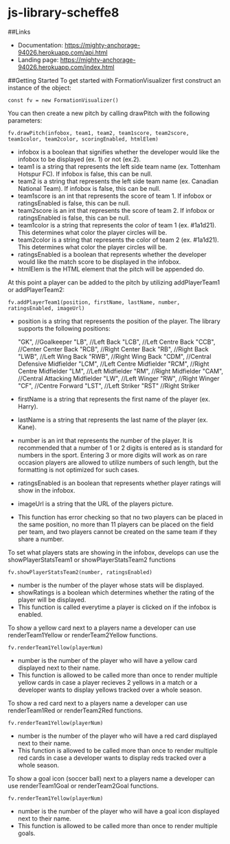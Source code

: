 # js-library-scheffe8
##Links
- Documentation: https://mighty-anchorage-94026.herokuapp.com/api.html
- Landing page: https://mighty-anchorage-94026.herokuapp.com/index.html

##Getting Started
To get started with FormationVisualizer first construct an instance of the object:

    const fv = new FormationVisualizer()

You can then create a new pitch by calling drawPitch with the following parameters:

    fv.drawPitch(infobox, team1, team2, team1score, team2score, team1color, team2color, scoringEnabled, htmlElem)
- infobox is a boolean that signifies whether the developer would like the infobox to be displayed (ex. 1) or not (ex.2).
- team1 is a string that represents the left side team name (ex. Tottenham Hotspur FC). If infobox is false, this can be null.
- team2 is a string that represents the left side team name (ex. Canadian National Team). If infobox is false, this can be null.
- team1score is an int that represents the score of team 1. If infobox or ratingsEnabled is false, this can be null.
- team2score is an int that represents the score of team 2. If infobox or ratingsEnabled is false, this can be null.
- team1color is a string that represents the color of team 1 (ex. #1a1d21). This determines what color the player circles will be.
- team2color is a string that represents the color of team 2 (ex. #1a1d21). This determines what color the player circles will be.
- ratingsEnabled is a boolean that represents whether the developer would like the match score to be displayed in the infobox.
- htmlElem is the HTML element that the pitch will be appended do.

At this point a player can be added to the pitch by utilizing addPlayerTeam1 or addPlayerTeam2:

    fv.addPlayerTeam1(position, firstName, lastName, number, ratingsEnabled, imageUrl)

- position is a string that represents the position of the player. The library supports the following positions:
    

    "GK", //Goalkeeper
    "LB", //Left Back
    "LCB", //Left Centre Back
    "CCB", //Center Center Back
    "RCB", //Right Center Back
    "RB", //Right Back
    "LWB", //Left Wing Back
    "RWB", //Right Wing Back
    "CDM", //Central Defensive Midfielder
    "LCM", //Left Centre Midfielder
    "RCM", //Right Centre Midfielder
    "LM", //Left Midfielder
    "RM", //Right Midfielder
    "CAM", //Central Attacking Midfielder
    "LW", //Left Winger
    "RW", //Right Winger
    "CF", //Centre Forward
    "LST", //Left Striker
    "RST" //Right Striker
- firstName is a string that represents the first name of the player (ex. Harry).
- lastName is a string that represents the last name of the player (ex. Kane).
- number is an int that represents the number of the player. It is recommended that a number of 1 or 2 digits is entered as is standard for numbers in the sport. Entering 3 or more digits will work as on rare occasion players are allowed to utilize numbers of such length, but the formatting is not optimized for such cases.
- ratingsEnabled is an boolean that represents whether player ratings will show in the infobox.
- imageUrl is a string that the URL of the players picture.
- This function has error checking so that no two players can be placed in the same position, no more than 11 players can be placed on the field per team, and two players cannot be created on the same team if they share a number.

To set what players stats are showing in the infobox, develops can use the showPlayerStatsTeam1 or showPlayerStatsTeam2 functions

    fv.showPlayerStatsTeam2(number, ratingsEnabled)

- number is the number of the player whose stats will be displayed.
- showRatings is a boolean which determines whether the rating of the player will be displayed.
- This function is called everytime a player is clicked on if the infobox is enabled.

To show a yellow card next to a players name a developer can use renderTeam1Yellow or renderTeam2Yellow functions.

    fv.renderTeam1Yellow(playerNum)

- number is the number of the player who will have a yellow card displayed next to their name.
- This function is allowed to be called more than once to render multiple yellow cards in case a player recieves 2 yellows in a match or a developer wants to display yellows tracked over a whole season.

To show a red card next to a players name a developer can use renderTeam1Red or renderTeam2Red functions.

    fv.renderTeam1Yellow(playerNum)

- number is the number of the player who will have a red card displayed next to their name.
- This function is allowed to be called more than once to render multiple red cards in case a developer wants to display reds tracked over a whole season.

To show a goal icon (soccer ball) next to a players name a developer can use renderTeam1Goal or renderTeam2Goal functions.

    fv.renderTeam1Yellow(playerNum)
- number is the number of the player who will have a goal icon displayed next to their name. 
- This function is allowed to be called more than once to render multiple goals.
